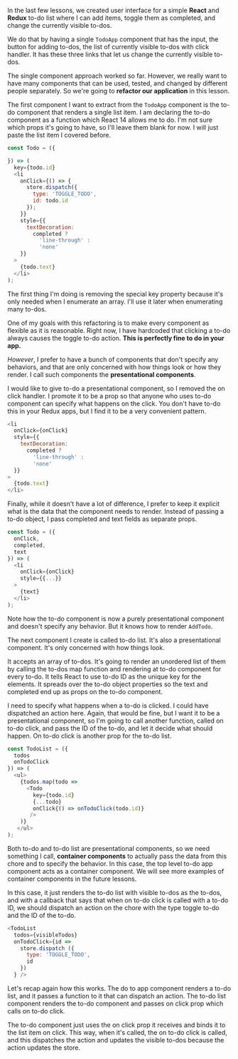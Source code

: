 In the last few lessons, we created user interface for a simple **React** and **Redux** to-do list where I can add items, toggle them as completed, and change the currently visible to-dos.

We do that by having a single `TodoApp` component that has the input, the button for adding to-dos, the list of currently visible to-dos with click handler. It has these three links that let us change the currently visible to-dos.

The single component approach worked so far. However, we really want to have many components that can be used, tested, and changed by different people separately. So we're going to **refactor our application** in this lesson.

The first component I want to extract from the `TodoApp` component is the to-do component that renders a single list item. I am declaring the to-do component as a function which React 14 allows me to do. I'm not sure which props it's going to have, so I'll leave them blank for now. I will just paste the list item I covered before.

``` javascript
const Todo = ({

}) => (
  key={todo.id}
  <li
    onClick={() => {
      store.dispatch({
        type: 'TOGGLE_TODO',
        id: todo.id
      });
    }}
    style={{
      textDecoration:
        completed ?
          'line-through' :
          'none'
    }}
  >
    {todo.text}
  </li>
);

```

The first thing I'm doing is removing the special key property because it's only needed when I enumerate an array. I'll use it later when enumerating many to-dos.

One of my goals with this refactoring is to make every component as flexible as it is reasonable. Right now, I have hardcoded that clicking a to-do always causes the toggle to-do action. **This is perfectly fine to do in your app.**

*However*, I prefer to have a bunch of components that don't specify any behaviors, and that are only concerned with how things look or how they render. I call such components the **presentational components**.

I would like to give to-do a presentational component, so I removed the on click handler. I promote it to be a prop so that anyone who uses to-do component can specify what happens on the click. You don't have to-do this in your Redux apps, but I find it to be a very convenient pattern.

``` javascript
<li
  onClick={onClick}
  style={{
    textDecoration:
      completed ?
        'line-through' :
        'none'
  }}
>
  {todo.text}
</li>
```

Finally, while it doesn't have a lot of difference, I prefer to keep it explicit what is the data that the component needs to render. Instead of passing a to-do object, I pass completed and text fields as separate props.

``` javascript
const Todo = ({
  onClick,
  completed,
  text
}) => (
  <li
    onClick={onClick}
    style={{...}}
  >
    {text}
  </li>
);
```

Note how the to-do component is now a purely presentational component and doesn't specify any behavior. But it knows how to render `AddTodo`.

The next component I create is called to-do list. It's also a presentational component. It's only concerned with how things look.

It accepts an array of to-dos. It's going to render an unordered list of them by calling the to-dos map function and rendering at to-do component for every to-do. It tells React to use to-do ID as the unique key for the elements. It spreads over the to-do object properties so the text and completed end up as props on the to-do component.

I need to specify what happens when a to-do is clicked. I could have dispatched an action here. Again, that would be fine, but I want it to be a presentational component, so I'm going to call another function, called on to-do click, and pass the ID of the to-do, and let it decide what should happen. On to-do click is another prop for the to-do list.

``` javascript
const TodoList = ({
  todos
  onTodoClick
}) => (
  <ul>
    {todos.map(todo =>
      <Todo
        key={todo.id}
        {...todo}
        onClick{() => onTodoClick(todo.id)}
       />
    )}
   </ul>
);
```

Both to-do and to-do list are presentational components, so we need something I call, **container components** to actually pass the data from this chore and to specify the behavior. In this case, the top level to-do app component acts as a container component. We will see more examples of container components in the future lessons.

In this case, it just renders the to-do list with visible to-dos as the to-dos, and with a callback that says that when on to-do click is called with a to-do ID, we should dispatch an action on the chore with the type toggle to-do and the ID of the to-do.

``` javascript
<TodoList
  todos={visibleTodos}
  onTodoClick={id =>
    store.dispatch ({
      type: 'TOGGLE_TODO',
      id
    })
  } />
```

Let's recap again how this works. The do to app component renders a to-do list, and it passes a function to it that can dispatch an action. The to-do list component renders the to-do component and passes on click prop which calls on to-do click.

The to-do component just uses the on click prop it receives and binds it to the list item on click. This way, when it's called, the on to-do click is called, and this dispatches the action and updates the visible to-dos because the action updates the store.

